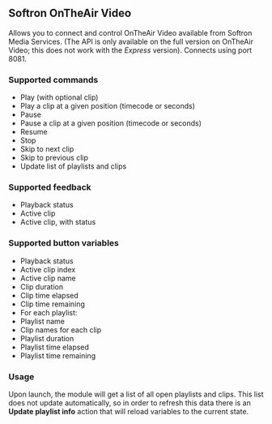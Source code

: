 ## Softron OnTheAir Video

Allows you to connect and control OnTheAir Video available from Softron Media Services.
(The API is only available on the full version on OnTheAir Video; this does not work with the _Express_ version). Connects using port 8081.

### Supported commands

- Play (with optional clip)
- Play a clip at a given position (timecode or seconds)
- Pause
- Pause a clip at a given position (timecode or seconds)
- Resume
- Stop
- Skip to next clip
- Skip to previous clip
- Update list of playlists and clips

### Supported feedback

- Playback status
- Active clip
- Active clip, with status

### Supported button variables

- Playback status
- Active clip index
- Active clip name
- Clip duration
- Clip time elapsed
- Clip time remaining
- For each playlist:
- Playlist name
- Clip names for each clip
- Playlist duration
- Playlist time elapsed
- Playlist time remaining

### Usage

Upon launch, the module will get a list of all open playlists and clips. This list does not update automatically, so in order to refresh this data there is an **Update playlist info** action that will reload variables to the current state.
